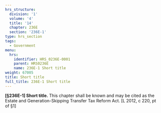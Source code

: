 ```yaml
---
hrs_structure:
  division: '1'
  volume: '4'
  title: '14'
  chapter: 236E
  section: '236E-1'
type: hrs_section
tags:
  - Government
menu:
  hrs:
    identifier: HRS_0236E-0001
    parent: HRS0236E
    name: 236E-1 Short title
weight: 67005
title: Short title
full_title: 236E-1 Short title
---
```

**[§236E-1] Short title.** This chapter shall be known and may be cited as the Estate and Generation-Skipping Transfer Tax Reform Act. [L 2012, c 220, pt of §1]